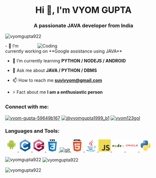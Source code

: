 <h1 align="center">Hi 👋, I'm VYOM GUPTA</h1>
<h3 align="center">A passionate JAVA developer from India</h3>

<p align="left"> <img src="https://komarev.com/ghpvc/?username=vyomgupta922&label=Profile%20views&color=0e75b6&style=flat" alt="vyomgupta922" /> </p>
<img align="right" alt="Coding" width="400" src="https://media.giphy.com/media/i4MAH84pqe2m2aVojc/giphy.gif">
- 🔭 I’m currently working on **Google assistance using JAVA**

- 🌱 I’m currently learning **PYTHON / NODEJS / ANDROID**

- 💬 Ask me about **JAVA / PYTHON / DBMS**

- 📫 How to reach me **suvivyom@gmail.com**

- ⚡ Fact about me **I am a enthusiastic person**

<h3 align="left">Connect with me:</h3>
<p align="left">
<a href="https://linkedin.com/in/vyom-gupta-59649b167" target="blank"><img align="center" src="https://raw.githubusercontent.com/rahuldkjain/github-profile-readme-generator/master/src/images/icons/Social/linked-in-alt.svg" alt="vyom-gupta-59649b167" height="30" width="40" /></a>
<a href="https://www.hackerrank.com/@vyomgupta1999_b1" target="blank"><img align="center" src="https://raw.githubusercontent.com/rahuldkjain/github-profile-readme-generator/master/src/images/icons/Social/hackerrank.svg" alt="@vyomgupta1999_b1" height="30" width="40" /></a>
<a href="https://www.leetcode.com/vyom123gol" target="blank"><img align="center" src="https://raw.githubusercontent.com/rahuldkjain/github-profile-readme-generator/master/src/images/icons/Social/leet-code.svg" alt="vyom123gol" height="30" width="40" /></a>
</p>

<h3 align="left">Languages and Tools:</h3>
<p align="left"> <a href="https://developer.android.com" target="_blank"> <img src="https://raw.githubusercontent.com/devicons/devicon/master/icons/android/android-original-wordmark.svg" alt="android" width="40" height="40"/> </a> <a href="https://www.cprogramming.com/" target="_blank"> <img src="https://raw.githubusercontent.com/devicons/devicon/master/icons/c/c-original.svg" alt="c" width="40" height="40"/> </a> <a href="https://www.w3schools.com/cpp/" target="_blank"> <img src="https://raw.githubusercontent.com/devicons/devicon/master/icons/cplusplus/cplusplus-original.svg" alt="cplusplus" width="40" height="40"/> </a> <a href="https://www.w3schools.com/css/" target="_blank"> <img src="https://raw.githubusercontent.com/devicons/devicon/master/icons/css3/css3-original-wordmark.svg" alt="css3" width="40" height="40"/> </a> <a href="https://git-scm.com/" target="_blank"> <img src="https://www.vectorlogo.zone/logos/git-scm/git-scm-icon.svg" alt="git" width="40" height="40"/> </a> <a href="https://www.w3.org/html/" target="_blank"> <img src="https://raw.githubusercontent.com/devicons/devicon/master/icons/html5/html5-original-wordmark.svg" alt="html5" width="40" height="40"/> </a> <a href="https://www.java.com" target="_blank"> <img src="https://raw.githubusercontent.com/devicons/devicon/master/icons/java/java-original.svg" alt="java" width="40" height="40"/> </a> <a href="https://developer.mozilla.org/en-US/docs/Web/JavaScript" target="_blank"> <img src="https://raw.githubusercontent.com/devicons/devicon/master/icons/javascript/javascript-original.svg" alt="javascript" width="40" height="40"/> </a> <a href="https://nodejs.org" target="_blank"> <img src="https://raw.githubusercontent.com/devicons/devicon/master/icons/nodejs/nodejs-original-wordmark.svg" alt="nodejs" width="40" height="40"/> </a> <a href="https://www.oracle.com/" target="_blank"> <img src="https://raw.githubusercontent.com/devicons/devicon/master/icons/oracle/oracle-original.svg" alt="oracle" width="40" height="40"/> </a> <a href="https://www.python.org" target="_blank"> <img src="https://raw.githubusercontent.com/devicons/devicon/master/icons/python/python-original.svg" alt="python" width="40" height="40"/> </a> </p>

<p><img align="left" src="https://github-readme-stats.vercel.app/api/top-langs?username=vyomgupta922&show_icons=true&locale=en&layout=compact" alt="vyomgupta922" /></p>

<p>&nbsp;<img align="center" src="https://github-readme-stats.vercel.app/api?username=vyomgupta922&show_icons=true&locale=en" alt="vyomgupta922" /></p>

<p><img align="center" src="https://github-readme-streak-stats.herokuapp.com/?user=vyomgupta922&" alt="vyomgupta922" /></p>
